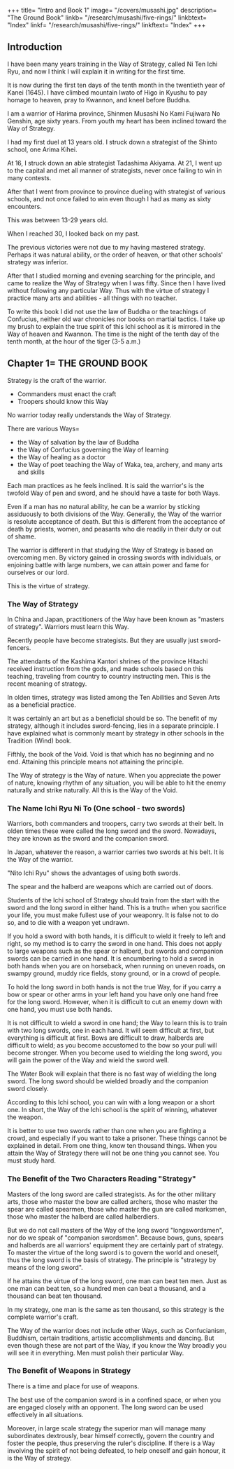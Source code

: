 +++
title=  "Intro and Book 1"
image=  "/covers/musashi.jpg"
description=  "The Ground Book"
linkb=  "/research/musashi/five-rings/"
linkbtext=  "Index"
linkf=  "/research/musashi/five-rings/"
linkftext=  "Index"
+++


## Introduction

I have been many years training in the Way of Strategy, called Ni Ten Ichi Ryu, and now I think I will explain it in writing for the first time.

It is now during the first ten days of the tenth month in the twentieth year of Kanei (1645). I have climbed mountain Iwato of Higo in Kyushu to pay homage to heaven, pray to Kwannon, and kneel before Buddha. 

I am a warrior of Harima province, Shinmen Musashi No Kami Fujiwara No Genshin, age sixty years. From youth my heart has been inclined toward the Way of Strategy.

I had my first duel at 13 years old. I struck down a strategist of the Shinto school, one Arima Kihei. 

At 16, I struck down an able strategist Tadashima Akiyama. At 21,  I went up to the capital and met all manner of strategists, never once failing to win in many contests.

After that I went from province to province dueling with strategist of various schools, and not once failed to win even though I had as many as sixty encounters. 

This was between 13-29 years old. 

When I reached 30, I looked back on my past. 

The previous victories were not due to my having mastered strategy. Perhaps it
was natural ability, or the order of heaven, or that other schools' strategy was inferior.

After that I studied morning and evening searching for the principle, and came to realize the Way of Strategy when I was fifty. Since then I have lived without following any particular Way. Thus with the virtue of
strategy I practice many arts and abilities - all things with no teacher. 

To write this book I did not use the law of Buddha or the teachings of Confucius, neither old war chronicles nor books on martial tactics. I take up my brush to explain the true spirit of this Ichi school as it is mirrored in the Way of heaven and Kwannon. The time is the night of the tenth day of the tenth month, at the hour of the tiger (3-5 a.m.)


## Chapter 1=  THE GROUND BOOK

Strategy is the craft of the warrior.
- Commanders must enact the craft
- Troopers should know this Way

No warrior today really understands the Way of Strategy.

There are various Ways= 
- the Way of salvation by the law of Buddha
- the Way of Confucius governing the Way of learning
- the Way of healing as a doctor
- the Way of poet teaching the Way of Waka, tea, archery, and many arts and skills

Each man practices as he feels inclined. It is said the warrior's is the twofold Way of pen and sword, and he should
have a taste for both Ways.

Even if a man has no natural ability, he can be a warrior by sticking assiduously to both divisions of the Way. Generally, the Way of the warrior is resolute acceptance of death. But this is different from the acceptance of death by priests, women, and peasants who die readily in their duty or out of shame. 

The warrior is different in that studying the Way of Strategy is based on overcoming men. By victory gained in crossing swords with individuals, or enjoining battle with large numbers, we can attain power and fame for ourselves or our lord. 

This is the virtue of strategy.


### The Way of Strategy

In China and Japan, practitioners of the Way have been known as "masters of strategy". Warriors must learn this Way.

Recently people have become strategists. But they are usually just sword-fencers. 

The attendants of the Kashima Kantori shrines of the province Hitachi received instruction from the gods, and made schools based on this teaching, traveling from country to country instructing men. This is the recent meaning of strategy.

In olden times, strategy was listed among the Ten Abilities and Seven Arts as a beneficial practice. 

It was certainly an art but as a beneficial should be so. The benefit of my strategy, although it includes sword-fencing, lies in a separate principle. I have explained what is commonly meant by strategy in other schools in the Tradition (Wind) book.

Fifthly, the book of the Void. Void is that which has no beginning and no end. Attaining this principle means not attaining the principle. 

The Way of strategy is the Way of nature. When you appreciate the power of nature, knowing rhythm of any situation, you will be able to hit the enemy naturally and strike naturally. All this is the Way of the Void.

<!-- I intend to show how to follow the true Way according to nature in the
book of the Void. -->

### The Name Ichi Ryu Ni To (One school - two swords)

Warriors, both commanders and troopers, carry two swords at their belt. In olden times these were called the long sword and the sword. Nowadays, they are known as the sword and the companion sword. 

In Japan, whatever the reason, a warrior carries two swords at his belt. It is the Way of the warrior.

"Nito Ichi Ryu" shows the advantages of using both swords.

The spear and the halberd are weapons which are carried out of doors.

Students of the Ichi school of Strategy should train from the start with the sword and the long sword in either hand. This is a truth=  when you sacrifice your life, you must make fullest use of your weaponry. It is false not to do so, and to die with a weapon yet undrawn.

If you hold a sword with both hands, it is difficult to wield it freely to left and right, so my method is to carry the sword in one hand. This does not apply to large weapons such as the spear or halberd, but swords and companion swords can be carried in one hand. It is encumbering to hold a sword in both hands when you are on horseback, when running on uneven roads, on swampy ground, muddy rice fields, stony ground, or in a crowd of people. 

To hold the long sword in both hands is not the true Way, for if you carry a bow or spear or other arms in your left hand you
have only one hand free for the long sword. However, when it is difficult to cut an enemy down with one hand, you must use both hands. 

It is not difficult to wield a sword in one hand; the Way to learn this is to train with two long swords, one in each hand. It will seem difficult at first, but everything is difficult at first. Bows are difficult to draw, halberds are
difficult to wield; as you become accustomed to the bow so your pull will become stronger. When you become used to wielding the long sword, you will gain the power of the Way and wield the sword well.

The Water Book will explain that there is no fast way of wielding the long sword. The long sword should be wielded
broadly and the companion sword closely. <!-- This is the first thing to
realize. -->

According to this Ichi school, you can win with a long weapon or a short one. In short, the Way of the Ichi
school is the spirit of winning, whatever the weapon.

It is better to use two swords rather than one when you are fighting a crowd, and especially if you want to take a prisoner.
These things cannot be explained in detail. From one thing, know ten thousand things. When you attain the Way of Strategy there will not be one thing you cannot see. You must study hard.

### The Benefit of the Two Characters Reading "Strategy"

Masters of the long sword are called strategists. As for the other military arts, those who master the bow are called archers, those who master the spear are called spearmen, those who master the gun are called marksmen, those who master the halberd are called halberdiers. 

But we do not call masters of the Way of the long sword "longswordsmen", nor do we speak of "companion swordsmen". Because bows, guns, spears and halberds are all warriors' equipment they are certainly part of strategy. To master the virtue of the long sword is to govern the world and oneself, thus the long sword is the basis of strategy. The principle is
"strategy by means of the long sword". 

If he attains the virtue of the long sword, one man can beat ten men. Just as one man can beat ten, so a hundred men can beat a thousand, and a thousand can beat ten thousand. 

In my strategy, one man is the same as ten thousand, so this strategy is the complete warrior's craft.

The Way of the warrior does not include other Ways, such as Confucianism, Buddhism, certain traditions, artistic accomplishments and dancing. But even though these are not part of the Way, if you know the Way broadly you will see it in everything. Men must polish their particular Way.


###  The Benefit of Weapons in Strategy

There is a time and place for use of weapons.

The best use of the companion sword is in a confined space, or when you are engaged closely with an opponent. The long sword can be used effectively in all situations. 

Moreover, in large scale strategy the superior man will manage many subordinates dextrously, bear himself correctly, govern the country and foster the people, thus preserving the ruler's discipline. If there is a Way
involving the spirit of not being defeated, to help oneself and gain honour, it is the Way of strategy.
